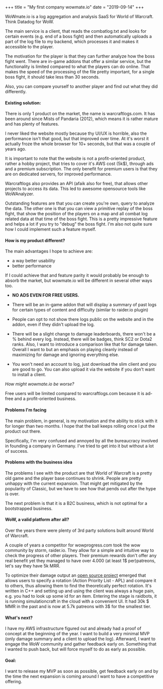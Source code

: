 +++
title = "My first company wowmate.io"
date = "2019-09-14"
+++

WoWmate.io is a log aggregation and analysis SaaS for World of Warcraft. Think Datadog for WoW.

The main service is a client, that reads the combatlog.txt and looks for certain events (e.g. end of a boss fight) and then automatically uploads a part of the log file to my backend, which processes it and makes it accessible to the player.

The motivation for the player is that they can further analyze how the boss fight went. There are in-game addons that offer a similar service, but the functionality is limited compared to what the players can do online. That makes the speed of the processing of the file pretty important, for a single boss fight, it should take less than 30 seconds.

Also, you can compare yourself to another player and find out what they did differently.

#### Existing solution:

There is only 1 product on the market, the name is warcraftlogs.com.
It has been around since Mists of Pandaria (2012), which means it is rather mature and has plenty of features.

I never liked the website mostly because thy UI/UX is horrible, also the performance isn't that good, but that improved over time. At it's worst it actually froze the whole browser for 10+ seconds, but that was a couple of years ago.

It is important to note that the website is not a profit-oriented product, rather a hobby project, that tries to cover it's AWS cost (5k$), through ads and a premium subscription. The only benefit for premium users is that they are on dedicated servers, for improved performance.

Warcraftlogs also provides an API (afaik also for free), that allows other projects to access its data. This led to awesome opensource tools like WoWAnalyzer.

Outstanding features are that you can create you're own, query to analyze the data. The other one is that you can view a primitive replay of the boss fight, that show the position of the players on a map and all combat log related data at that time of the boss fight. This is a pretty impressive feature and helps a lot if you try to "debug" the boss fight. I'm also not quite sure how I could implement such a feature myself.

#### How is my product different?

The main advantages I hope to achieve are:

- a way better usability
- better performance

If I could achieve that and feature parity it would probably be enough to absorb the market, but wowmate.io will be different in several other ways too.

 - __NO ADS EVEN FOR FREE USERS.__

 - There will be an in-game addon that will display a summary of past logs for certain types of content and difficulty (similar to raider.io plugin)

 - People can opt to not show there logs public on the website and in the addon, even if they didn't upload the log.

 - There will be a slight change to damage leaderboards, there won't be a % behind every log. Instead, there will be badges, think SC2 or Dota2 ranks. Also, I want to introduce a comparison like that for damage taken. Overall I want to but an emphasis on playing cleanly instead of maximizing for damage and ignoring everything else.

- You won't need an account to log, just download the slim client and you are good to go. You can also upload it via the website if you don't want to install a client.

_How might wowmate.io be worse?_

Free users will be limited compared to warcraftlogs.com because it is ad-free and a profit-oriented business.

#### Problems I'm facing

The main problem, in general, is my motivation and the ability to stick with it for longer than two months. I hope that the ball keeps rolling once I put the product out there.

Specifically, I'm very confused and annoyed by all the bureaucracy involved in founding a company in Germany. I've tried to get into it but without a lot of success.

#### Problems with the business idea

The problems I see with the product are that World of Warcraft is a pretty old game and the player base continues to shrink. People are pretty unhappy with the current expansion. That might get mitigated by the popularity of Classic, but we have to see how that pends out after the hype is over.

The next problem is that it is a B2C business, which is not optimal for a bootstrapped business.

#### WoW, a valid platform after all?

Over the years there were plenty of 3rd party solutions built around World of Warcraft.

A couple of years a competitor for wowprogress.com took the wow community by storm, raider.io. They allow for a simple and intuitive way to check the progress of other players. Their premium rewards don't offer any real benefit yet they managed to have over 4.000 (at least 1$ per)patreons, let's say they have 5k MRR.

To optimize their damage output an [open source project](https://github.com/simulationcraft/simc) emerged that allows users to specify a rotation (Action Priority List - APL) and compare it to others, thus allowing them to find the theoretically perfect rotation. It's written in C++ and setting up and using the client was always a huge pain, e.g. you had to look up some id for an item. Entering the stage is raidbots, it is running simulationcraft
in the cloud with a convenient UI. It had 30k $ MMR in the past and is now at 5.7k patreons with 3$ for the smallest tier.

#### What's next?

I have my AWS infrastructure figured out and already had a proof of concept at the beginning of the year. I want to build a very minimal MVP (only damage summary and a client to upload the log). Afterward, I want to engage the WoW community and gather feedback early on. Something that I wanted to push back, but will force myself to do as early as possible.

#### Goal:

I want to release my MVP as soon as possible, get feedback early on and by the time the next expansion is coming around I want to have a competitive offering.
